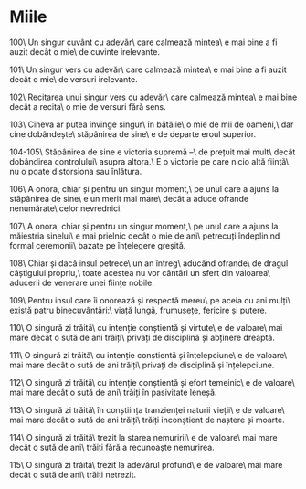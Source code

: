 Miile
=====

100\\
Un singur cuvânt cu adevăr\\
care calmează mintea\\
e mai bine a fi auzit decât o mie\\
de cuvinte irelevante.

101\\
Un singur vers cu adevăr\\
care calmează mintea\\
e mai bine a fi auzit decât o mie\\
de versuri irelevante.

102\\
Recitarea unui singur vers cu adevăr\\
care calmează mintea\\
e mai bine decât a recita\\
o mie de versuri fără sens.

103\\
Cineva ar putea învinge singur\\
în bătălie\\
o mie de mii de oameni,\\
dar cine dobândește\\
stăpânirea de sine\\
e de departe eroul superior.

104-105\\
Stăpânirea de sine e victoria supremă –\\
de prețuit mai mult\\
decât dobândirea controlului\\
asupra altora.\\
E o victorie pe care nicio altă ființă\\
nu o poate distorsiona sau înlătura.

106\\
A onora, chiar și pentru un singur moment,\\
pe unul care a ajuns la stăpânirea de sine\\
e un merit mai mare\\
decât a aduce ofrande nenumărate\\
celor nevrednici.

107\\
A onora, chiar și pentru un singur moment,\\
pe unul care a ajuns la măiestria sinelui\\
e mai prielnic decât o mie de ani\\
petrecuți îndeplinind formal ceremonii\\
bazate pe înțelegere greșită.

108\\
Chiar și dacă insul petrece\\
un an întreg\\
aducând ofrande\\
de dragul câștigului propriu,\\
toate acestea nu vor cântări un sfert din valoarea\\
aducerii de venerare unei ființe nobile.

109\\
Pentru insul care îi onorează și respectă mereu\\
pe aceia cu ani mulți\\
există patru binecuvântări:\\
viață lungă, frumusețe, fericire și putere.

110\\
O singură zi trăită\\
cu intenție conștientă și virtute\\
e de valoare\\
mai mare decât o sută de ani trăiți\\
privați de disciplină și abținere dreaptă.

111\\
O singură zi trăită\\
cu intenție conștientă și înțelepciune\\
e de valoare\\
mai mare decât o sută de ani trăiți\\
privați de disciplină și înțelepciune.

112\\
O singură zi trăită\\
cu intenție conștientă și efort temeinic\\
e de valoare\\
mai mare decât o sută de ani\\
trăiți în pasivitate leneșă.

113\\
O singură zi trăită\\
în conștiința tranzienței naturii vieții\\
e de valoare\\
mai mare decât o sută de ani trăiți\\
trăiți inconștient de naștere și moarte.

114\\
O singură zi trăită\\
trezit la starea nemuririi\\
e de valoare\\
mai mare decât o sută de ani\\
trăiți fără a recunoaște nemurirea.

115\\
O singură zi trăită\\
trezit la adevărul profund\\
e de valoare\\
mai mare decât o sută de ani\\
trăiți netrezit.
